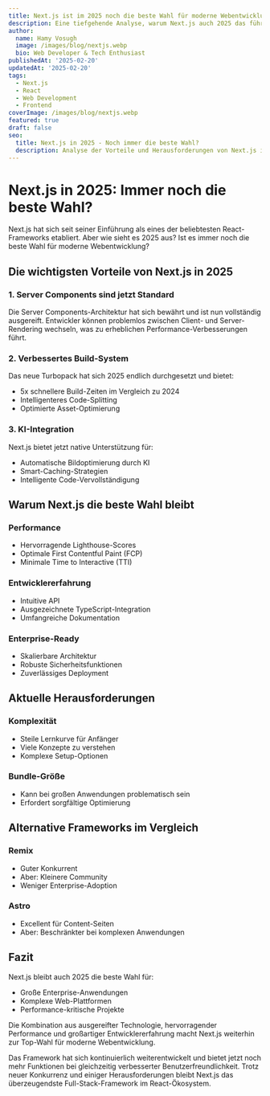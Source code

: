 ```yaml
---
title: Next.js ist im 2025 noch die beste Wahl für moderne Webentwicklung ?!
description: Eine tiefgehende Analyse, warum Next.js auch 2025 das führende Framework für Webentwicklung bleibt
author:
  name: Hamy Vosugh
  image: /images/blog/nextjs.webp
  bio: Web Developer & Tech Enthusiast
publishedAt: '2025-02-20'
updatedAt: '2025-02-20'
tags:
  - Next.js
  - React
  - Web Development
  - Frontend
coverImage: /images/blog/nextjs.webp
featured: true
draft: false
seo:
  title: Next.js in 2025 - Noch immer die beste Wahl?
  description: Analyse der Vorteile und Herausforderungen von Next.js im Jahr 2025
---
```


# Next.js in 2025: Immer noch die beste Wahl?

Next.js hat sich seit seiner Einführung als eines der beliebtesten React-Frameworks etabliert. Aber wie sieht es 2025 aus? Ist es immer noch die beste Wahl für moderne Webentwicklung?

## Die wichtigsten Vorteile von Next.js in 2025

### 1. Server Components sind jetzt Standard
Die Server Components-Architektur hat sich bewährt und ist nun vollständig ausgereift. Entwickler können problemlos zwischen Client- und Server-Rendering wechseln, was zu erheblichen Performance-Verbesserungen führt.

### 2. Verbessertes Build-System
Das neue Turbopack hat sich 2025 endlich durchgesetzt und bietet:
- 5x schnellere Build-Zeiten im Vergleich zu 2024
- Intelligenteres Code-Splitting
- Optimierte Asset-Optimierung

### 3. KI-Integration
Next.js bietet jetzt native Unterstützung für:
- Automatische Bildoptimierung durch KI
- Smart-Caching-Strategien
- Intelligente Code-Vervollständigung

## Warum Next.js die beste Wahl bleibt

### Performance
- Hervorragende Lighthouse-Scores
- Optimale First Contentful Paint (FCP)
- Minimale Time to Interactive (TTI)

### Entwicklererfahrung
- Intuitive API
- Ausgezeichnete TypeScript-Integration
- Umfangreiche Dokumentation

### Enterprise-Ready
- Skalierbare Architektur
- Robuste Sicherheitsfunktionen
- Zuverlässiges Deployment

## Aktuelle Herausforderungen

### Komplexität
- Steile Lernkurve für Anfänger
- Viele Konzepte zu verstehen
- Komplexe Setup-Optionen

### Bundle-Größe
- Kann bei großen Anwendungen problematisch sein
- Erfordert sorgfältige Optimierung

## Alternative Frameworks im Vergleich

### Remix
- Guter Konkurrent
- Aber: Kleinere Community
- Weniger Enterprise-Adoption

### Astro
- Excellent für Content-Seiten
- Aber: Beschränkter bei komplexen Anwendungen

## Fazit

Next.js bleibt auch 2025 die beste Wahl für:
- Große Enterprise-Anwendungen
- Komplexe Web-Plattformen
- Performance-kritische Projekte

Die Kombination aus ausgereifter Technologie, hervorragender Performance und großartiger Entwicklererfahrung macht Next.js weiterhin zur Top-Wahl für moderne Webentwicklung.

Das Framework hat sich kontinuierlich weiterentwickelt und bietet jetzt noch mehr Funktionen bei gleichzeitig verbesserter Benutzerfreundlichkeit. Trotz neuer Konkurrenz und einiger Herausforderungen bleibt Next.js das überzeugendste Full-Stack-Framework im React-Ökosystem.